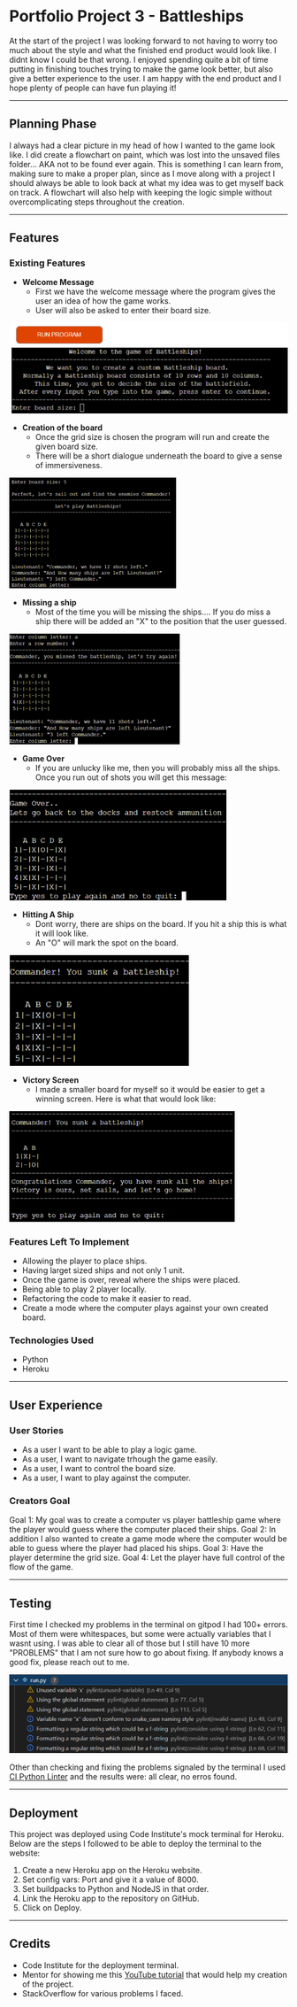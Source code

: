 # __Portfolio Project 3 - Battleships__
At the start of the project I was looking forward to not having to worry too much about the style and what the finished end product would look like. I didnt know I could be that wrong. I enjoyed spending quite a bit of time putting in finishing touches trying to make the game look better, but also give a better experience to the user. I am happy with the end product and I hope plenty of people can have fun playing it!

---

## __Planning Phase__
I always had a clear picture in my head of how I wanted to the game look like. I did create a flowchart on paint, which was lost into the unsaved files folder... AKA not to be found ever again. This is something I can learn from, making sure to make a proper plan, since as I move along with a project I should always be able to look back at what my idea was to get myself back on track. A flowchart will also help with keeping the logic simple without overcomplicating steps throughout the creation.

---

## __Features__

### __Existing Features__

- __Welcome Message__
    - First we have the welcome message where the program gives the user an idea of how the game works. 
    - User will also be asked to enter their board size.

![Welcome Information](assets/images/welcome_information.png)

- __Creation of the board__
    - Once the grid size is chosen the program will run and create the given board size.
    - There will be a short dialogue underneath the board to give a sense of immersiveness.

![Board Creation](assets/images/creation_of_board.png)

- __Missing a ship__
    - Most of the time you will be missing the ships.... If you do miss a ship there will be added an "X" to the position that the user guessed.

![Missing a ship](assets/images/example_of_missing_ship.png)

- __Game Over__
    - If you are unlucky like me, then you will probably miss all the ships. Once you run out of shots you will get this message:

![Game Over Screen](assets/images/game_over_screen.png)

- __Hitting A Ship__
    - Dont worry, there are ships on the board. If you hit a ship this is what it will look like.
    - An "O" will mark the spot on the board. 

![Hitting A Ship](assets/images/example_of_sinking_a_battleship.png)

- __Victory Screen__
    - I made a smaller board for myself so it would be easier to get a winning screen. Here is what that would look like:

![Winning Screen](assets/images/victory_screen.png)

### __Features Left To Implement__
- Allowing the player to place ships.
- Having larget sized ships and not only 1 unit.
- Once the game is over, reveal where the ships were placed.
- Being able to play 2 player locally.
- Refactoring the code to make it easier to read.
- Create a mode where the computer plays against your own created board.

### __Technologies Used__
- Python
- Heroku

---

## __User Experience__

### __User Stories__ 
- As a user I want to be able to play a logic game.
- As a user, I want to navigate trhough the game easily. 
- As a user, I want to control the board size.
- As a user, I want to play against the computer.

### __Creators Goal__
Goal 1: My goal was to create a computer vs player battleship game where the player would guess where the computer placed their ships. 
Goal 2: In addition I also wanted to create a game mode where the computer would be able to guess where the player had placed his ships.
Goal 3: Have the player determine the grid size.
Goal 4: Let the player have full control of the flow of the game.

---

## __Testing__
First time I checked my problems in the terminal on gitpod I had 100+ errors. Most of them were whitespaces, but some were actually variables that I wasnt using. I was able to clear all of those but I still have 10 more "PROBLEMS" that I am not sure how to go about fixing. If anybody knows a good fix, please reach out to me.

![Problems from the terminal](assets/images/run.py_problems.png)

Other than checking and fixing the problems signaled by the terminal I used [CI Python Linter](https://pep8ci.herokuapp.com/) and the results were: all clear, no erros found.

---
## __Deployment__
This project was deployed using Code Institute's mock terminal for Heroku. Below are the steps I followed to be able to deploy the terminal to the website:
1. Create a new Heroku app on the Heroku website.
2. Set config vars: Port and give it a value of 8000.
3. Set buildpacks to Python and NodeJS in that order.
4. Link the Heroku app to the repository on GitHub.
5. Click on Deploy.

---
## __Credits__
- Code Institute for the deployment terminal.
- Mentor for showing me this [YouTube tutorial](https://www.youtube.com/watch?v=MgJBgnsDcF0&ab_channel=CSStudents)  that would help my creation of the project.
- StackOverflow for various problems I faced.






